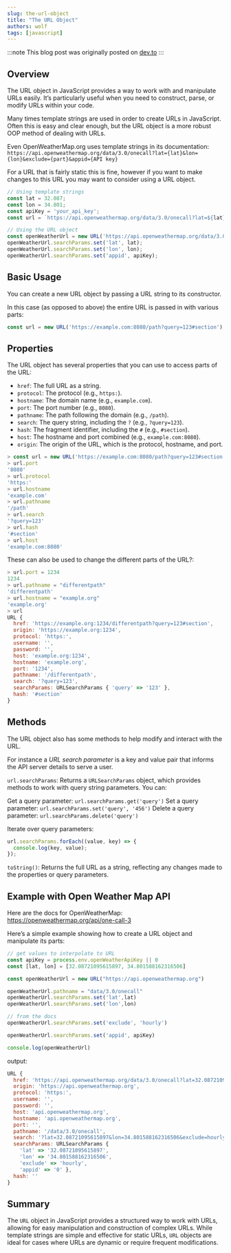 ```yaml
---
slug: the-url-object
title: "The URL Object"
authors: wolf
tags: [javascript]
---
```



:::note
This blog post was originally posted on [dev.to](https://dev.to/wolfmath/the-url-object-3485)
:::


## Overview

The URL object in JavaScript provides a way to work with and manipulate URLs easily. It’s particularly useful when you need to construct, parse, or modify URLs within your code.

<!-- truncate -->

Many times template strings are used in order to create URLs in JavaScript. Often this is easy and clear enough, but the URL object is a more robust OOP method of dealing with URLs.

Even OpenWeatherMap.org uses template strings in its documentation: `https://api.openweathermap.org/data/3.0/onecall?lat={lat}&lon={lon}&exclude={part}&appid={API key}`

For a URL that is fairly static this is fine, however if you want to make changes to this URL you may want to consider using a URL object. 

```javascript
// Using template strings
const lat = 32.087;
const lon = 34.801;
const apiKey = 'your_api_key';
const url = `https://api.openweathermap.org/data/3.0/onecall?lat=${lat}&lon=${lon}&appid=${apiKey}`;

// Using the URL object
const openWeatherUrl = new URL('https://api.openweathermap.org/data/3.0/onecall');
openWeatherUrl.searchParams.set('lat', lat);
openWeatherUrl.searchParams.set('lon', lon);
openWeatherUrl.searchParams.set('appid', apiKey);
```

## Basic Usage
You can create a new URL object by passing a URL string to its constructor.

In this case (as opposed to above) the entire URL is passed in with various parts:

```javascript
const url = new URL('https://example.com:8080/path?query=123#section');
```

## Properties
The URL object has several properties that you can use to access parts of the URL:

- `href`: The full URL as a string.
- `protocol`: The protocol (e.g., `https:`).
- `hostname`: The domain name (e.g., `example.com`).
- `port`: The port number (e.g., `8080`).
- `pathname`: The path following the domain (e.g., `/path`).
- `search`: The query string, including the `?` (e.g., `?query=123`).
- `hash`: The fragment identifier, including the `#` (e.g., `#section`).
- `host`: The hostname and port combined (e.g., `example.com:8080`).
- `origin`: The origin of the URL, which is the protocol, hostname, and port.

```javascript
> const url = new URL('https://example.com:8080/path?query=123#section');
> url.port
'8080'
> url.protocol
'https:'
> url.hostname
'example.com'
> url.pathname
'/path'
> url.search
'?query=123'
> url.hash
'#section'
> url.host
'example.com:8080'
```

These can also be used to change the different parts of the URL?:

```javascript
> url.port = 1234
1234
> url.pathname = "differentpath"
'differentpath'
> url.hostname = "example.org"
'example.org'
> url
URL {
  href: 'https://example.org:1234/differentpath?query=123#section',
  origin: 'https://example.org:1234',
  protocol: 'https:',
  username: '',
  password: '',
  host: 'example.org:1234',
  hostname: 'example.org',
  port: '1234',
  pathname: '/differentpath',
  search: '?query=123',
  searchParams: URLSearchParams { 'query' => '123' },
  hash: '#section'
}
```

## Methods

The URL object also has some methods to help modify and interact with the URL.

For instance a _URL search parameter_ is a key and value pair that informs the API server details to serve a user.

`url.searchParams`: Returns a `URLSearchParams` object, which provides methods to work with query string parameters. You can:

Get a query parameter: `url.searchParams.get('query')`
Set a query parameter: `url.searchParams.set('query', '456')`
Delete a query parameter: `url.searchParams.delete('query')`

Iterate over query parameters:
```javascript
url.searchParams.forEach((value, key) => {
  console.log(key, value);
});
```

`toString()`: Returns the full URL as a string, reflecting any changes made to the properties or query parameters.

## Example with Open Weather Map API

Here are the docs for OpenWeatherMap: https://openweathermap.org/api/one-call-3

Here’s a simple example showing how to create a URL object and manipulate its parts:

```javascript
// get values to interpolate to URL
const apiKey = process.env.openWeatherApiKey || 0
const [lat, lon] = [32.08721095615897, 34.801588162316506]

const openWeatherUrl = new URL("https://api.openweathermap.org")

openWeatherUrl.pathname = "data/3.0/onecall"
openWeatherUrl.searchParams.set('lat',lat)
openWeatherUrl.searchParams.set('lon',lon)

// from the docs
openWeatherUrl.searchParams.set('exclude', 'hourly')

openWeatherUrl.searchParams.set('appid', apiKey)

console.log(openWeatherUrl)
```

output:
```javascript
URL {
  href: 'https://api.openweathermap.org/data/3.0/onecall?lat=32.08721095615897&lon=34.801588162316506&exclude=hourly&appid=0',
  origin: 'https://api.openweathermap.org',
  protocol: 'https:',
  username: '',
  password: '',
  host: 'api.openweathermap.org',
  hostname: 'api.openweathermap.org',
  port: '',
  pathname: '/data/3.0/onecall',
  search: '?lat=32.08721095615897&lon=34.801588162316506&exclude=hourly&appid=0',
  searchParams: URLSearchParams {
    'lat' => '32.08721095615897',
    'lon' => '34.801588162316506',
    'exclude' => 'hourly',
    'appid' => '0' },
  hash: ''
}
```

## Summary
The `URL` object in JavaScript provides a structured way to work with URLs, allowing for easy manipulation and construction of complex URLs. While template strings are simple and effective for static URLs, `URL` objects are ideal for cases where URLs are dynamic or require frequent modifications.
